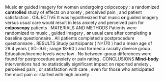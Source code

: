 Music **or** guided imagery for women undergoing colposcopy : a randomized **controlled** study of effects on anxiety , perceived pain , and patient satisfaction . OBJECTIVE It was hypothesized that music **or** guided imagery versus usual care would result in less anxiety and perceived pain for **colposcopy** patients . MATERIALS AND METHODS Patients were randomized to music , guided imagery , **or** usual care after completing a baseline questionnaire . All patients completed a postprocedure questionnaire . RESULTS Study participants ( N=170 ) had a mean age of 28.4 years ( SD=9.6 ; range 18-60 ) and formed a racially diverse group . Education/income levels were low . No between-group differences were found for postprocedure anxiety or pain rating . CONCLUSIONS **Mind-body** interventions had no statistically significant impact on reported anxiety , perceived pain , or satisfaction with care , even for those who anticipated the most pain or started with high anxiety . 